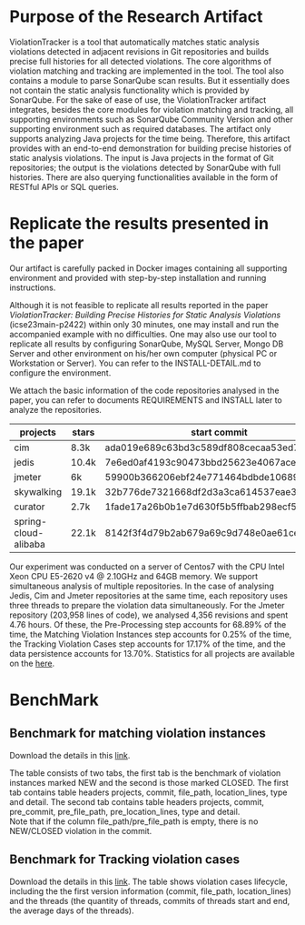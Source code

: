 # Purpose of the Research Artifact
ViolationTracker is a tool that automatically matches static analysis violations detected in adjacent revisions in Git repositories and builds precise full histories for all detected violations. The core algorithms of violation matching and tracking are implemented in the tool. The tool also contains a module to parse SonarQube scan results. But it essentially does not contain the static analysis functionality which is provided by SonarQube.
For the sake of ease of use, the ViolationTracker artifact integrates, besides the core modules for violation matching and tracking, all supporting environments such as SonarQube Community Version and other supporting environment such as required databases. The artifact only supports analyzing Java projects for the time being.
Therefore, this artifact provides with an end-to-end demonstration for building precise histories of static analysis violations. The input is Java projects in the format of Git repositories; the output is the violations detected by SonarQube with full histories. There are also querying functionalities available in the form of RESTful APIs or SQL queries. 

# Replicate the results presented in the paper
Our artifact is carefully packed in Docker images containing all supporting environment and provided with step-by-step installation and running instructions. 

Although it is not feasible to replicate all results reported in the paper *ViolationTracker: Building Precise Histories for Static Analysis Violations* (icse23main-p2422) within only 30 minutes, one may install and run the accompanied example with no difficulties. One may also use our tool to replicate all results by configuring SonarQube, MySQL Server, Mongo DB Server and other environment on his/her own computer (physical PC or Workstation or Server). You can refer to the INSTALL-DETAIL.md to configure the environment. 


We attach the basic information of the code repositories analysed  in the paper, you can refer to documents REQUIREMENTS and INSTALL later to analyze the repositories.

|	projects	|	stars	|	start commit	|	address	|	branch	|	end commit	|
|-----------	|	-----------	|	-----------	|	-----------|	-----------	| -----------		|
|	cim	|	8.3k	|	ada019e689c63bd3c589df808cecaa53ed7ee3dd	|	https://github.com/crossoverJie/cim	|	master	|	6cff5a3feec06dc512112b5bcd85fae78f4fa505	|
|	jedis	|	10.4k	|	7e6ed0af4193c90473bbd25623e4067acea4115d	|	https://github.com/redis/jedis	|	master	|	31513d401aed1d2227e9388f178c3eaa39524832	|
|	jmeter	|	6k	|	59900b366206ebf24e771464bdbde1068930393a	|	https://github.com/apache/jmeter	|	master	|	5f0d39a2d6787840987e6c0ee9fdd2e7abc6db33	|
|	skywalking	|	19.1k	|	32b776de7321668df2d3a3ca614537eae33c40ad	|	https://github.com/apache/skywalking	|	master	|	1e117cf7191a3075fa160d72e6b6290339fbc714	|
|	curator	|	2.7k	|	1fade17a26b0b1e7d630f5b5ffbab298ecf5f1d6	|	https://github.com/apache/curator	|	master	|	5ca31e3520189fac3c0447e3083a76756a535723	|
|	spring-cloud-alibaba	|	22.1k	|	8142f3f4d79b2ab679a69c9d748e0ae61ce5934c	|	https://github.com/alibaba/spring-cloud-alibaba	|	2022.x	|	6f04a247fdc0789c9a635122e9738fd10941d45b	|


Our experiment was conducted on a server of Centos7 with the CPU Intel Xeon CPU E5-2620 v4 @ 2.10GHz and  64GB memory. We support simultaneous analysis of multiple repositories. In the case of analysing Jedis, Cim and Jmeter repositories at the same time, each repository uses three threads to prepare the violation data simultaneously. For the Jmeter repository (203,958 lines of code), we analysed 4,356 revisions and spent 4.76 hours. Of these, the Pre-Processing step accounts for 68.89\% of the time, the Matching Violation Instances step accounts for 0.25\% of the time, the Tracking Violation Cases step accounts for 17.17\% of the time, and the data persistence accounts for 13.70\%. Statistics for all projects are available on the  [here](https://github.com/FudanSELab/violationTracker/blob/master/resources/performance.jpg).

# BenchMark
## Benchmark for matching violation instances
Download the details in this [link](https://docs.google.com/spreadsheets/d/1LVYIAhPLQPfj3KXYhTxGV1yguw9WPh-6yJQro33egQw/edit#gid=0). 

The table consists of two tabs, the first tab is the benchmark of violation instances marked NEW and the second is those marked CLOSED.
The first tab contains table headers projects, commit, file_path, location_lines, type and detail.
The second tab contains table headers projects, commit, pre_commit, pre_file_path, pre_location_lines, type and detail.					
Note that if the column file_path/pre_file_path is empty, there is no NEW/CLOSED violation in the commit.


## Benchmark for Tracking violation cases
Download the details in this [link](https://docs.google.com/spreadsheets/d/1HUTQTmKWDLY0rqDL9WxpGVO_Dx1vffYeOkOk4Wd_MpY/edit#gid=0). 
The table shows violation cases lifecycle, including the the first version information (commit, file_path, location_lines) and the threads (the quantity of threads, commits of threads start and end, the average days of the threads).
